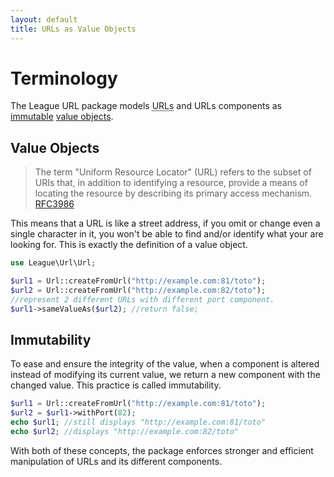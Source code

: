 ```yaml
---
layout: default
title: URLs as Value Objects
---
```


# Terminology

The League URL package models <abbr title="Uniform Resource Locator">URLs</abbr> and URLs components as [immutable](http://en.wikipedia.org/wiki/Immutable_object) [value objects](http://en.wikipedia.org/wiki/Value_object).

## Value Objects

> The term "Uniform Resource Locator" (URL) refers to the subset of URIs that, in addition to identifying a resource, provide a means of locating the resource by describing its primary access mechanism. [RFC3986](http://tools.ietf.org/html/rfc3986#section-1.1.3)

This means that a URL is like a street address, if you omit or change even a single character in it, you won't be able to find and/or identify what your are looking for. This is exactly the definition of a value object.

~~~php
use League\Url\Url;

$url1 = Url::createFromUrl("http://example.com:81/toto");
$url2 = Url::createFromUrl("http://example.com:82/toto");
//represent 2 different URLs with different port component.
$url1->sameValueAs($url2); //return false;
~~~

## Immutability

To ease and ensure the integrity of the value, when a component is altered instead of modifying its current value, we return a new component with the changed value. This practice is called immutability.

~~~php
$url1 = Url::createFromUrl("http://example.com:81/toto");
$url2 = $url1->withPort(82);
echo $url1; //still displays "http://example.com:81/toto"
echo $url2; //displays "http://example.com:82/toto"
~~~

With both of these concepts, the package enforces stronger and efficient manipulation of URLs and its different components.